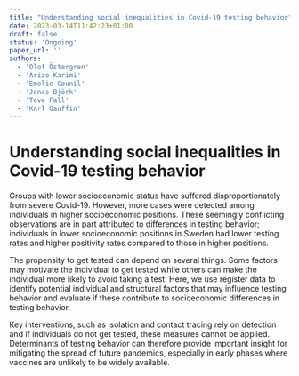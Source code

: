 ```yaml
---
title: "Understanding social inequalities in Covid-19 testing behavior"
date: 2023-03-14T11:42:23+01:00
draft: false
status: 'Ongoing'
paper_url: ''
authors:
  - 'Olof Östergren'
  - 'Arizo Karimi'
  - 'Emelie Counil'
  - 'Jonas Björk'
  - 'Tove Fall'
  - 'Karl Gauffin'
---
```


# Understanding social inequalities in Covid-19 testing behavior

Groups with lower socioeconomic status have suffered disproportionately from severe Covid-19. However, more cases were detected among individuals in higher socioeconomic positions. These seemingly conflicting observations are in part attributed to differences in testing behavior; individuals in lower socioeconomic positions in Sweden had lower testing rates and higher positivity rates compared to those in higher positions.

The propensity to get tested can depend on several things. Some factors may motivate the individual to get tested while others can make the individual more likely to avoid taking a test. Here, we use register data to identify potential individual and structural factors that may influence testing behavior and evaluate if these contribute to socioeconomic differences in testing behavior.

Key interventions, such as isolation and contact tracing rely on detection and if individuals do not get tested, these measures cannot be applied. Determinants of testing behavior can therefore provide important insight for mitigating the spread of future pandemics, especially in early phases where vaccines are unlikely to be widely available.
